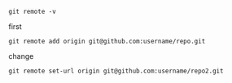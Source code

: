 

```
git remote -v

```


first
```
git remote add origin git@github.com:username/repo.git
```


change
```
git remote set-url origin git@github.com:username/repo2.git
```
